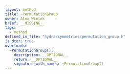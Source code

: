 ```yaml
---
layout: method
title: ~PermutationGroup
owner: Alex Wietek
brief: __MISSING__
tags:
  - method
defined_in_file: "hydra/symmetries/permutation_group.h"
is_dtor: true
overloads:
  ~PermutationGroup():
    description: __OPTIONAL__
    return: __OPTIONAL__
    signature_with_names: ~PermutationGroup()
---
```

